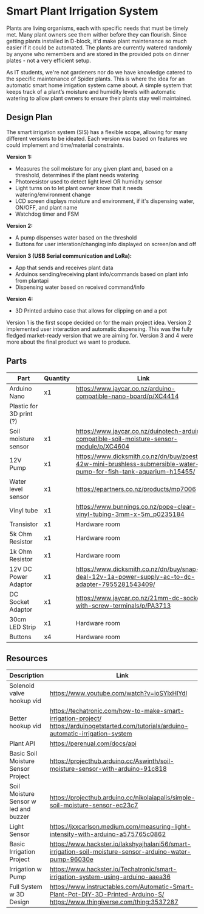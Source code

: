 # Smart Plant Irrigation System
Plants are living organisms, each with specific needs that must be timely met. Many plant owners see them wither before they can flourish. 
Since getting plants installed in D-block, it'd make plant maintenance so much easier if it could be automated. The plants are currently watered randomly by anyone who remembers and are stored in the provided pots on dinner plates - not a very efficient setup.

As IT students, we're not gardeners nor do we have knowledge catered to the specific maintenance of Spider plants.
This is where the idea for an automatic smart home irrigation system came about. 
A simple system that keeps track of a plant’s moisture and humidity levels with automatic watering to allow plant owners to ensure their plants stay well maintained.

## Design Plan

The smart irrigation system (SIS) has a flexible scope, allowing for many different versions to be ideated. Each version was based on features we could implement and time/material constraints.

**Version 1:**
 - Measures the soil moisture for any given plant and, based on a threshold, determines if the plant needs watering
 - Photoresistor used to detect light level OR humidity sensor
 - Light turns on to let plant owner know that it needs watering/environment change
 - LCD screen displays moisture and environment, if it's dispensing water, ON/OFF, and plant name
 - Watchdog timer and FSM

**Version 2:**
 - A pump dispenses water based on the threshold
 - Buttons for user interation/changing info displayed on screen/on and off

**Version 3 (USB Serial communication and LoRa):**
 - App that sends and receives plant data
 - Arduinos sending/receiving plant info/commands based on plant info from plantapi
 - Dispensing water based on received command/info

**Version 4:**
 - 3D Printed arduino case that allows for clipping on and a pot

Version 1 is the first scope decided on for the main project idea. Version 2 implemented user interaction and automatic dispensing. This was the fully fledged market-ready version that we are aiming for.
Version 3 and 4 were more about the final product we want to produce. 

## Parts
|Part|Quantity|Link|
|---|---|---|
Arduino Nano		|     	x1 |https://www.jaycar.co.nz/arduino-compatible-nano-board/p/XC4414
Plastic for 3D print (?) | |
Soil moisture sensor	|	x1| https://www.jaycar.co.nz/duinotech-arduino-compatible-soil-moisture-sensor-module/p/XC4604|
12V Pump				|	x1| https://www.dicksmith.co.nz/dn/buy/zoestore-42w-mini-brushless-submersible-water-pump-for-fish-tank-aquarium-h15455/|
Water level sensor 		|	x1| https://epartners.co.nz/products/mp7006|
Vinyl tube				|	x1|https://www.bunnings.co.nz/pope-clear-vinyl-tubing-3mm-x-5m_p0235184 |
Transistor 				|	x1| Hardware room |
5k Ohm Resistor			|	x1| Hardware room |
1k Ohm Resistor			|	x1| Hardware room|
12V DC Power Adaptor	|	x1| https://www.dicksmith.co.nz/dn/buy/snap-deal-12v-1a-power-supply-ac-to-dc-adapter-7955281543409/|
DC Socket Adaptor	|		x1|https://www.jaycar.co.nz/21mm-dc-socket-with-screw-terminals/p/PA3713 |
30cm LED Strip			|	x1| Hardware room|
Buttons    |    x4| Hardware room|

## Resources
|Description|Link|
|---|---|
|Solenoid valve hookup vid | https://www.youtube.com/watch?v=ioSYlxHlYdI|
|Better hookup vid| https://techatronic.com/how-to-make-smart-irrigation-project/ <br/>https://arduinogetstarted.com/tutorials/arduino-automatic-irrigation-system|
|Plant API | https://perenual.com/docs/api|
|Basic Soil Moisture Sensor Project|https://projecthub.arduino.cc/Aswinth/soil-moisture-sensor-with-arduino-91c818|
|Soil Moisture Sensor w led and buzzer|https://projecthub.arduino.cc/nikolaiapalis/simple-soil-moisture-sensor-ec23c7|
|Light Sensor | https://jxxcarlson.medium.com/measuring-light-intensity-with-arduino-a575765c0862|
|Basic Irrigation Project | https://www.hackster.io/lakshyajhalani56/smart-irrigation-soil-moisture-sensor-arduino-water-pump-96030e|
|Irrigation w Pump | https://www.hackster.io/Techatronic/smart-irrigation-system-using-arduino-aaea36|
|Full System w 3D Design |https://www.instructables.com/Automatic-Smart-Plant-Pot-DIY-3D-Printed-Arduino-S/ <br/> https://www.thingiverse.com/thing:3537287|


			
